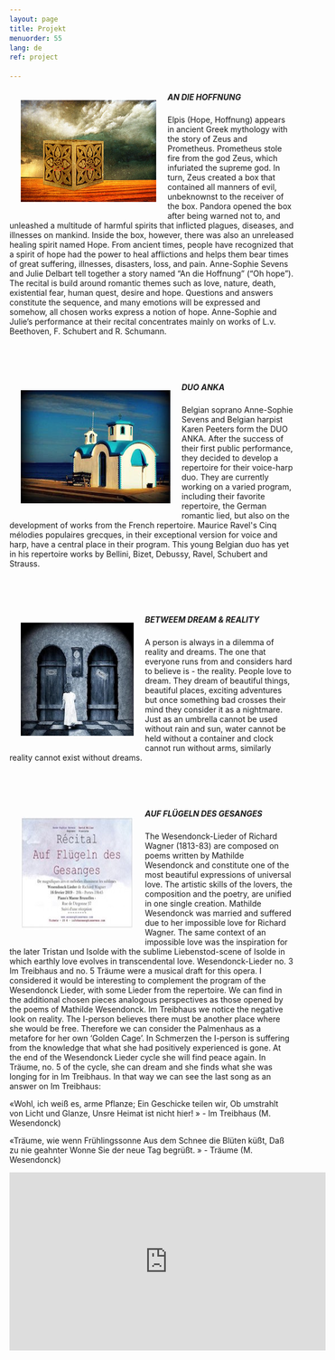 ```yaml
---
layout: page
title: Projekt
menuorder: 55
lang: de
ref: project

---
```

<img style="float: left; padding: 20px" src="/assets/pandora.jpg"> 

##### AN DIE HOFFNUNG

Elpis (Hope, Hoffnung) appears in ancient Greek mythology with the story of Zeus and Prometheus. Prometheus stole fire from the god Zeus, which infuriated the supreme god. In turn, Zeus created a box that contained all manners of evil, unbeknownst to the receiver of the box. Pandora opened the box after being warned not to, and unleashed a multitude of harmful spirits that inflicted plagues, diseases, and illnesses on mankind. Inside the box, however, there was also an unreleased healing spirit named Hope. From ancient times, people have recognized that a spirit of hope had the power to heal afflictions and helps them bear times of great suffering, illnesses, disasters, loss, and pain. 
Anne-Sophie Sevens and Julie Delbart tell together a story named “An die Hoffnung” (“Oh hope”). The recital is build around romantic themes such as love, nature, death, existential fear, human quest, desire and hope. Questions and answers constitute the sequence, and many emotions will be expressed and somehow, all chosen works express a notion of hope. Anne-Sophie and Julie’s performance at their recital concentrates mainly on works of L.v. Beethoven, F. Schubert and R. Schumann. 

&nbsp;

&nbsp;

<img style="float: left; padding: 20px" src="/assets/eglise.jpg"> 

##### DUO ANKA 

Belgian soprano Anne-Sophie Sevens and Belgian harpist Karen Peeters form the DUO ANKA. After the success of their first public performance, they decided to develop a repertoire for their voice-harp duo. They are currently working on a varied program, including their favorite repertoire, the German romantic lied, but also on the development of works from the French repertoire.
Maurice Ravel's Cinq mélodies populaires grecques, in their exceptional version for voice and harp, have a central place in their program. This young Belgian duo has yet in his repertoire works by Bellini, Bizet, Debussy, Ravel, Schubert and Strauss. 

&nbsp;

&nbsp;

<img style="float: left; padding: 20px" src="/assets/dream.jpg"> 

##### BETWEEM DREAM & REALITY 

A person is always in a dilemma of reality and dreams. The one that everyone runs from and considers hard to believe is - the reality. People love to dream. They dream of beautiful things, beautiful places, exciting adventures but once something bad crosses their mind they consider it as a nightmare. 
Just as an umbrella cannot be used without rain and sun, water cannot be held without a container and clock cannot run without arms, similarly reality cannot exist without dreams. 

&nbsp;

&nbsp;

<img style="float: left; padding: 20px" src="/assets/afficheke.jpg"> 

##### AUF FLÜGELN DES GESANGES

The Wesendonck-Lieder of Richard Wagner (1813-83) are composed on poems written by Mathilde Wesendonck and constitute one of the most beautiful expressions of universal love. The artistic skills of the lovers, the composition and the poetry, are unified in one single creation. Mathilde Wesendonck was married and suffered due to her impossible love for Richard Wagner. The same context of an impossible love was the inspiration for the later Tristan und Isolde with the sublime Liebenstod-scene of Isolde in which earthly love evolves in transcendental love. Wesendonck-Lieder no. 3 Im Treibhaus and no. 5 Träume were a musical draft for this opera. I considered it would be interesting to complement the program of the Wesendonck Lieder, with some Lieder from the repertoire. We can find in the additional chosen pieces analogous perspectives as those opened by the poems of Mathilde Wesendonck. Im Treibhaus we notice the negative look on reality. The I-person believes there must be another place where she would be free. Therefore we can consider the Palmenhaus as a metafore for her own ‘Golden Cage’. In Schmerzen the I-person is suffering from the knowledge that what she had positively experienced is gone. At the end of the Wesendonck Lieder cycle she will find peace again. In Träume, no. 5 of the cycle, she can dream and she finds what she was longing for in Im Treibhaus. In that way we can see the last song as an answer on Im Treibhaus:

«Wohl, ich weiß es, arme Pflanze; Ein Geschicke teilen wir, Ob umstrahlt von Licht und Glanze, Unsre Heimat ist nicht hier! » - Im Treibhaus (M. Wesendonck)

«Träume, wie wenn Frühlingssonne Aus dem Schnee die Blüten küßt, Daß zu nie geahnter Wonne Sie der neue Tag begrüßt. » - Träume (M. Wesendonck)

<iframe width="560" height="315" src="https://www.youtube.com/embed/0LKgizd9ac4?rel=0" frameborder="0" allowfullscreen></iframe>




